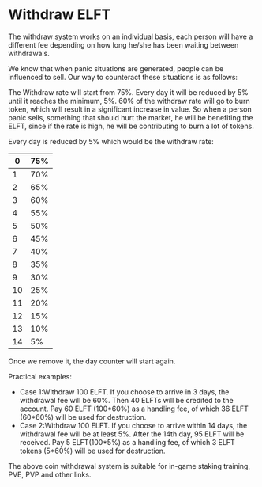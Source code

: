 # Withdraw ELFT

The withdraw system works on an individual basis, each person will have a different fee depending on how long he/she has been waiting between withdrawals.

We know that when panic situations are generated, people can be influenced to sell. Our way to counteract these situations is as follows:

The Withdraw rate will start from 75%. Every day it will be reduced by 5% until it reaches the minimum, 5%. 60% of the withdraw rate will go to burn token, which will result in a significant increase in value. So when a person panic sells, something that should hurt the market, he will be benefiting the ELFT, since if the rate is high, he will be contributing to burn a lot of tokens.

Every day is reduced by 5% which would be the withdraw rate:

| 0  | 75% |
| -- | --- |
| 1  | 70% |
| 2  | 65% |
| 3  | 60% |
| 4  | 55% |
| 5  | 50% |
| 6  | 45% |
| 7  | 40% |
| 8  | 35% |
| 9  | 30% |
| 10 | 25% |
| 11 | 20% |
| 12 | 15% |
| 13 | 10% |
| 14 | 5%  |

Once we remove it, the day counter will start again.

Practical examples:

* Case 1:Withdraw 100 ELFT. If you choose to arrive in 3 days, the withdrawal fee will be 60%. Then 40 ELFTs will be credited to the account. Pay 60 ELFT (100\*60%) as a handling fee, of which 36 ELFT (60\*60%) will be used for destruction.
* Case 2:Withdraw 100 ELFT. If you choose to arrive within 14 days, the withdrawal fee will be at least 5%. After the 14th day, 95 ELFT will be received. Pay 5 ELFT(100\*5%) as a handling fee, of which 3 ELFT tokens (5\*60%) will be used for destruction.

The above coin withdrawal system is suitable for in-game staking training, PVE, PVP and other links.
